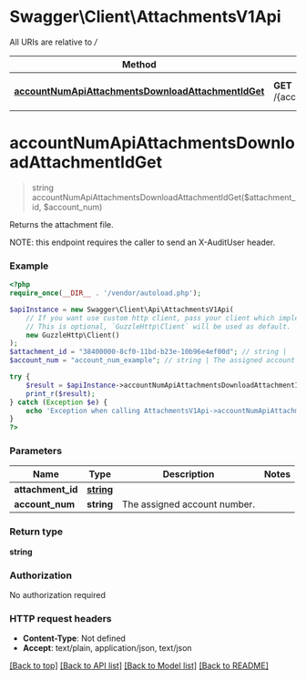 # Swagger\Client\AttachmentsV1Api

All URIs are relative to */*

Method | HTTP request | Description
------------- | ------------- | -------------
[**accountNumApiAttachmentsDownloadAttachmentIdGet**](AttachmentsV1Api.md#accountnumapiattachmentsdownloadattachmentidget) | **GET** /{accountNum}/api/Attachments/Download/{attachmentId} | Returns the attachment file.

# **accountNumApiAttachmentsDownloadAttachmentIdGet**
> string accountNumApiAttachmentsDownloadAttachmentIdGet($attachment_id, $account_num)

Returns the attachment file.

NOTE: this endpoint requires the caller to send an X-AuditUser header.

### Example
```php
<?php
require_once(__DIR__ . '/vendor/autoload.php');

$apiInstance = new Swagger\Client\Api\AttachmentsV1Api(
    // If you want use custom http client, pass your client which implements `GuzzleHttp\ClientInterface`.
    // This is optional, `GuzzleHttp\Client` will be used as default.
    new GuzzleHttp\Client()
);
$attachment_id = "38400000-8cf0-11bd-b23e-10b96e4ef00d"; // string | 
$account_num = "account_num_example"; // string | The assigned account number.

try {
    $result = $apiInstance->accountNumApiAttachmentsDownloadAttachmentIdGet($attachment_id, $account_num);
    print_r($result);
} catch (Exception $e) {
    echo 'Exception when calling AttachmentsV1Api->accountNumApiAttachmentsDownloadAttachmentIdGet: ', $e->getMessage(), PHP_EOL;
}
?>
```

### Parameters

Name | Type | Description  | Notes
------------- | ------------- | ------------- | -------------
 **attachment_id** | [**string**](../Model/.md)|  |
 **account_num** | **string**| The assigned account number. |

### Return type

**string**

### Authorization

No authorization required

### HTTP request headers

 - **Content-Type**: Not defined
 - **Accept**: text/plain, application/json, text/json

[[Back to top]](#) [[Back to API list]](../../README.md#documentation-for-api-endpoints) [[Back to Model list]](../../README.md#documentation-for-models) [[Back to README]](../../README.md)

